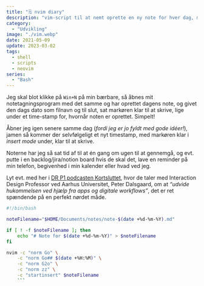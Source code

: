 ```yaml
---
title: "🗒️ nvim diary"
description: "vim-script til at nemt oprette en ny note for hver dag, med timestamp."
category:
  - "Udvikling"
image: "./vim.webp"
date: 2021-05-09
update: 2023-03-02
tags:
  - shell
  - scripts
  - neovim
series:
  - "Bash"
---
```


Jeg skal blot klikke på `Win+N` på min bærbare, så åbnes mit notetagningsprogram med det samme og har oprettet dagens note, og givet den dags dato som filnavn og til slut, sat markøren klar til at skrive, lige under et time-stamp for, hvornår noten er oprettet. Simpelt!

Åbner jeg igen senere samme dag (_fordi jeg er jo fyldt med gode idéer!_), jamen så kommer der selvfølgeligt et nyt timestamp, med markøren klar i _insert mode_ under, klar til at skrive.

Noterne har jeg så sat tid af til at én gang om ugen til at gennemgå, og evt. putte i en backlog/jira/notion board hvis de skal det, lave en reminder på min telefon, begivenhed i min kalender eller hvad ved jeg.

Lyt evt. med her i [DR P1 podcasten Kortsluttet](https://www.dr.dk/lyd/p1/kortsluttet/kortsluttet-68), hvor de taler med Interaction Design Professor ved Aarhus Universitet, Peter Dalsgaard, om at _“udvide hukommelsen ved hjælp fra apps og digitale workflows”_, det er ret spændende på en perfekt nørdet måde.

````bash
#!/bin/bash

noteFilename="$HOME/Documents/notes/note-$(date +%d-%m-%Y).md"

if [ ! -f $noteFilename ]; then
	echo "# Note for $(date +%d-%m-%Y)" > $noteFilename
fi

nvim -c "norm Go" \
	-c "norm Go## $(date +%H:%M)" \
	-c "norm G2o" \
	-c "norm zz" \
	-c "startinsert" $noteFilename
    ```
````
